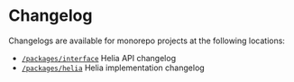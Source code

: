 # Changelog

Changelogs are available for monorepo projects at the following locations:

- [`/packages/interface`](./packages/interface/CHANGELOG.md) Helia API changelog
- [`/packages/helia`](./packages/helia/CHANGELOG.md) Helia implementation changelog
